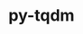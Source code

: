 ---
title: "py-tqdm"
layout: cache
categories: [package, develop-2023-09-03]
meta: {"versions": ["4.65.0"], "compilers": ["apple-clang@=14.0.0", "gcc@=11.1.0", "gcc@=11.3.0"], "oss": ["ubuntu20.04", "ubuntu22.04", "ventura"], "platforms": ["darwin", "linux"], "targets": ["aarch64", "ppc64le", "x86_64_v3"], "stacks": ["e4s", "e4s-power", "ml-darwin-aarch64-mps", "ml-linux-x86_64-cpu", "ml-linux-x86_64-cuda", "ml-linux-x86_64-rocm", "root"], "num_specs": 8, "num_specs_by_stack": {"ml-darwin-aarch64-mps": 2, "root": 8, "e4s-power": 2, "e4s": 2, "ml-linux-x86_64-cuda": 2, "ml-linux-x86_64-rocm": 2, "ml-linux-x86_64-cpu": 2}}
spec_details: [{"hash": "v72u4yut3arnzujrofsw7wb3u77ay4av", "compiler": "apple-clang@=14.0.0", "versions": ["4.65.0"], "os": "ventura", "platform": "darwin", "target": "aarch64", "variants": ["build_system=python_pip", "~notebook", "~telegram"], "stacks": ["ml-darwin-aarch64-mps", "root"], "size": "-", "tarball": "https://binaries.spack.io/releases/develop-2023-09-03/build_cache/darwin-ventura-aarch64/apple-clang-14.0.0/py-tqdm-4.65.0/darwin-ventura-aarch64-apple-clang-14.0.0-py-tqdm-4.65.0-v72u4yut3arnzujrofsw7wb3u77ay4av.spack"}, {"hash": "u6mnsmlv7x2eqqg7vjpp7ifc4mjgrwzw", "compiler": "apple-clang@=14.0.0", "versions": ["4.65.0"], "os": "ventura", "platform": "darwin", "target": "aarch64", "variants": ["build_system=python_pip", "~notebook", "~telegram"], "stacks": ["ml-darwin-aarch64-mps", "root"], "size": "-", "tarball": "https://binaries.spack.io/releases/develop-2023-09-03/build_cache/darwin-ventura-aarch64/apple-clang-14.0.0/py-tqdm-4.65.0/darwin-ventura-aarch64-apple-clang-14.0.0-py-tqdm-4.65.0-u6mnsmlv7x2eqqg7vjpp7ifc4mjgrwzw.spack"}, {"hash": "3dnahrdexftlwuotwnfgopslghmitiwt", "compiler": "gcc@=11.1.0", "versions": ["4.65.0"], "os": "ubuntu20.04", "platform": "linux", "target": "ppc64le", "variants": ["build_system=python_pip", "~notebook", "~telegram"], "stacks": ["e4s-power", "root"], "size": "-", "tarball": "https://binaries.spack.io/releases/develop-2023-09-03/build_cache/linux-ubuntu20.04-ppc64le/gcc-11.1.0/py-tqdm-4.65.0/linux-ubuntu20.04-ppc64le-gcc-11.1.0-py-tqdm-4.65.0-3dnahrdexftlwuotwnfgopslghmitiwt.spack"}, {"hash": "pzon2ugparqv4omsosvtkmschqi4jzb5", "compiler": "gcc@=11.1.0", "versions": ["4.65.0"], "os": "ubuntu20.04", "platform": "linux", "target": "ppc64le", "variants": ["build_system=python_pip", "~notebook", "~telegram"], "stacks": ["e4s-power", "root"], "size": "-", "tarball": "https://binaries.spack.io/releases/develop-2023-09-03/build_cache/linux-ubuntu20.04-ppc64le/gcc-11.1.0/py-tqdm-4.65.0/linux-ubuntu20.04-ppc64le-gcc-11.1.0-py-tqdm-4.65.0-pzon2ugparqv4omsosvtkmschqi4jzb5.spack"}, {"hash": "jj6yku6vgq3fo2jiyc47cbdvx7vqacoh", "compiler": "gcc@=11.1.0", "versions": ["4.65.0"], "os": "ubuntu20.04", "platform": "linux", "target": "x86_64_v3", "variants": ["build_system=python_pip", "~notebook", "~telegram"], "stacks": ["root", "e4s"], "size": "-", "tarball": "https://binaries.spack.io/releases/develop-2023-09-03/build_cache/linux-ubuntu20.04-x86_64_v3/gcc-11.1.0/py-tqdm-4.65.0/linux-ubuntu20.04-x86_64_v3-gcc-11.1.0-py-tqdm-4.65.0-jj6yku6vgq3fo2jiyc47cbdvx7vqacoh.spack"}, {"hash": "jpciblescbw5vzixvi75ejkbwnhpzktt", "compiler": "gcc@=11.1.0", "versions": ["4.65.0"], "os": "ubuntu20.04", "platform": "linux", "target": "x86_64_v3", "variants": ["build_system=python_pip", "~notebook", "~telegram"], "stacks": ["root", "e4s"], "size": "-", "tarball": "https://binaries.spack.io/releases/develop-2023-09-03/build_cache/linux-ubuntu20.04-x86_64_v3/gcc-11.1.0/py-tqdm-4.65.0/linux-ubuntu20.04-x86_64_v3-gcc-11.1.0-py-tqdm-4.65.0-jpciblescbw5vzixvi75ejkbwnhpzktt.spack"}, {"hash": "3xr5x5qmu4kneiw3icrwut6wuvyckd5y", "compiler": "gcc@=11.3.0", "versions": ["4.65.0"], "os": "ubuntu22.04", "platform": "linux", "target": "x86_64_v3", "variants": ["build_system=python_pip", "~notebook", "~telegram"], "stacks": ["ml-linux-x86_64-cuda", "root", "ml-linux-x86_64-rocm", "ml-linux-x86_64-cpu"], "size": "-", "tarball": "https://binaries.spack.io/releases/develop-2023-09-03/build_cache/linux-ubuntu22.04-x86_64_v3/gcc-11.3.0/py-tqdm-4.65.0/linux-ubuntu22.04-x86_64_v3-gcc-11.3.0-py-tqdm-4.65.0-3xr5x5qmu4kneiw3icrwut6wuvyckd5y.spack"}, {"hash": "maixjpfmypn33wzsoyb35kwr52hvaknq", "compiler": "gcc@=11.3.0", "versions": ["4.65.0"], "os": "ubuntu22.04", "platform": "linux", "target": "x86_64_v3", "variants": ["build_system=python_pip", "~notebook", "~telegram"], "stacks": ["ml-linux-x86_64-cuda", "root", "ml-linux-x86_64-rocm", "ml-linux-x86_64-cpu"], "size": "-", "tarball": "https://binaries.spack.io/releases/develop-2023-09-03/build_cache/linux-ubuntu22.04-x86_64_v3/gcc-11.3.0/py-tqdm-4.65.0/linux-ubuntu22.04-x86_64_v3-gcc-11.3.0-py-tqdm-4.65.0-maixjpfmypn33wzsoyb35kwr52hvaknq.spack"}]
---